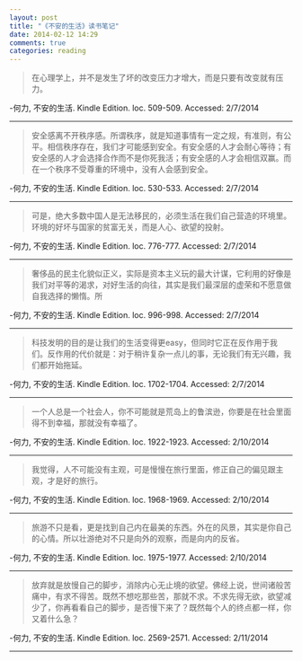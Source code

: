 ```yaml
---
layout: post
title: "《不安的生活》读书笔记"
date: 2014-02-12 14:29
comments: true
categories: reading
---
```


>在心理学上，并不是发生了坏的改变压力才增大，而是只要有改变就有压力。

-何力, 不安的生活. Kindle Edition. loc. 509-509. Accessed: 2/7/2014

----------------------

>安全感离不开秩序感。所谓秩序，就是知道事情有一定之规，有准则，有公平。相信秩序存在，我们才可能感到安全。有安全感的人才会耐心等待；有安全感的人才会选择合作而不是你死我活；有安全感的人才会相信双赢。而在一个秩序不受尊重的环境中，没有人会感到安全。

-何力, 不安的生活. Kindle Edition. loc. 530-533. Accessed: 2/7/2014

----------------------

>可是，绝大多数中国人是无法移民的，必须生活在我们自己营造的环境里。环境的好坏与国家的贫富无关，而是人心、欲望的投射。

-何力, 不安的生活. Kindle Edition. loc. 776-777. Accessed: 2/7/2014

----------------------

<!-- more -->

>奢侈品的民主化貌似正义，实际是资本主义玩的最大计谋，它利用的好像是我们对平等的渴求，对好生活的向往，其实是我们最深层的虚荣和不愿意做自我选择的懒惰。所

-何力, 不安的生活. Kindle Edition. loc. 996-998. Accessed: 2/7/2014

----------------------

>科技发明的目的是让我们的生活变得更easy，但同时它正在反作用于我们。反作用的代价就是：对于稍许复杂一点儿的事，无论我们有无兴趣，我们都开始拖延。

-何力, 不安的生活. Kindle Edition. loc. 1702-1704. Accessed: 2/7/2014

----------------------

>一个人总是一个社会人，你不可能就是荒岛上的鲁滨逊，你要是在社会里面得不到幸福，那就没有幸福了。

-何力, 不安的生活. Kindle Edition. loc. 1922-1923. Accessed: 2/10/2014

----------------------

>我觉得，人不可能没有主观，可是慢慢在旅行里面，修正自己的偏见跟主观，才是好的旅行。

-何力, 不安的生活. Kindle Edition. loc. 1968-1969. Accessed: 2/10/2014

----------------------

>旅游不只是看，更是找到自己内在最美的东西。外在的风景，其实是你自己的心情。所以壮游绝对不只是向外的观察，而是向内的反省。

-何力, 不安的生活. Kindle Edition. loc. 1975-1977. Accessed: 2/10/2014

----------------------

>放弃就是放慢自己的脚步，消除内心无止境的欲望。佛经上说，世间诸般苦痛中，有求不得苦。既然不想吃那些苦，那就不求。不求先得无欲，欲望减少了，你再看看自己的脚步，是否慢下来了？既然每个人的终点都一样，你又着什么急？

-何力, 不安的生活. Kindle Edition. loc. 2569-2571. Accessed: 2/11/2014

----------------------


